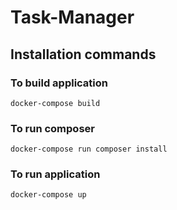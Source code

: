 # Task-Manager

## Installation commands

### To build application
    docker-compose build
    
### To run composer
    docker-compose run composer install

### To run application
    docker-compose up 